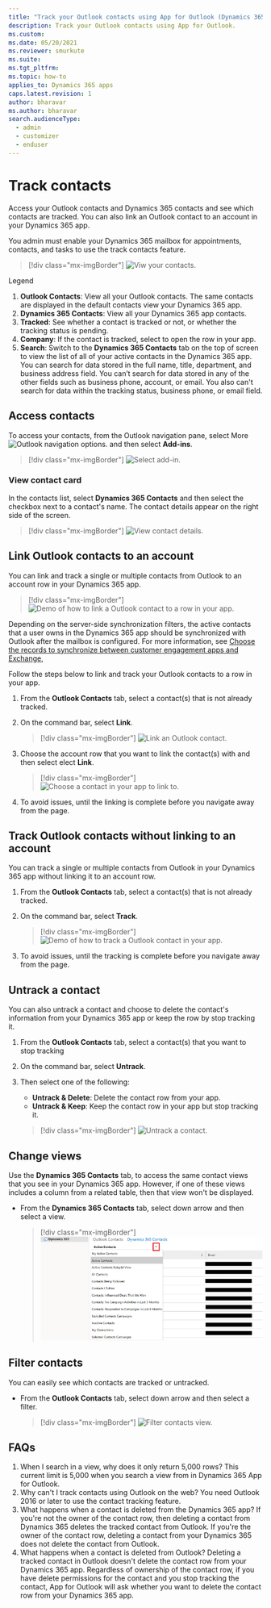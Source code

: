 ```yaml
---
title: "Track your Outlook contacts using App for Outlook (Dynamics 365 apps) | MicrosoftDocs"
description: Track your Outlook contacts using App for Outlook.
ms.custom: 
ms.date: 05/20/2021
ms.reviewer: smurkute
ms.suite: 
ms.tgt_pltfrm: 
ms.topic: how-to
applies_to: Dynamics 365 apps
caps.latest.revision: 1
author: bharavar 
ms.author: bharavar 
search.audienceType: 
  - admin
  - customizer
  - enduser
---
```


# Track contacts

Access your Outlook contacts and Dynamics 365 contacts and see which contacts are tracked. You can also link an Outlook contact to an account in your Dynamics 365 app.

You admin must enable your Dynamics 365 mailbox for appointments, contacts, and tasks to use the track contacts feature. 


   > [!div class="mx-imgBorder"] 
   > ![Viw your contacts.](../media/all-contacts.png)  
 
Legend
1. **Outlook Contacts**: View all your Outlook contacts. The same contacts are displayed in the default contacts view your Dynamics 365 app.
2. **Dynamics 365 Contacts**: View all your Dynamics 365 app contacts.
3. **Tracked**: See whether a contact is tracked or not, or whether the tracking status is pending.
4. **Company**: If the contact is tracked, select to open the row in your app.
5. **Search**: Switch to the **Dynamics 365 Contacts** tab on the top of screen to view the list of all of your active contacts in the Dynamics 365 app. You can search for data stored in the full name, title, department, and business address field. You can’t search for data stored in any of the other fields such as business phone, account, or email. You also can't search for data within the tracking status, business phone, or email field.

## Access contacts

To access your contacts, from the Outlook navigation pane, select More ![Outlook navigation options.](../media/outlook-nav-options.png) and then select **Add-ins**.

   > [!div class="mx-imgBorder"] 
   > ![Select add-in.](../media/access-add-in.png)  


### View contact card

In the contacts list, select **Dynamics 365 Contacts** and then select the checkbox next to a contact's name. The contact details appear on the right side of the screen.

   > [!div class="mx-imgBorder"] 
   > ![View contact details.](../media/view-contact-details.png)  


## Link Outlook contacts to an account 

You can link and track a single or multiple contacts from Outlook to an account row in your Dynamics 365 app. 

   > [!div class="mx-imgBorder"] 
   > ![Demo of how to link a Outlook contact to a row in your app.](../media/link-outlook-contact-3.gif) 

Depending on the server-side synchronization filters, the active contacts that a user owns in the Dynamics 365 app should be synchronized with Outlook after the mailbox is configured. For more information, see [Choose the records to synchronize between customer engagement apps and Exchange](/power-platform/admin/choose-records-synchronize-dynamics-365-outlook-exchange),

Follow the steps below to link and track your Outlook contacts to a row in your app.

1. From the **Outlook Contacts** tab, select a contact(s) that is not already tracked.
2. On the command bar, select **Link**.
 
   > [!div class="mx-imgBorder"] 
   > ![Link an Outlook contact.](../media/link-outlook-contact.png) 
 
3. Choose the account row that you want to link the contact(s) with and then select elect **Link**.

   > [!div class="mx-imgBorder"] 
   > ![Choose a contact in your app to link to.](../media/link-outlook-contact-2.png) 

4.  To avoid issues, until the linking is complete before you navigate away from the page. 

## Track Outlook contacts without linking to an account

You can track a single or multiple contacts from Outlook in your Dynamics 365 app without linking it to an account row.

1. From the **Outlook Contacts** tab, select a contact(s) that is not already tracked.
2. On the command bar, select **Track**.

   > [!div class="mx-imgBorder"] 
   > ![Demo of how to track a Outlook contact in your app.](../media/track-without-linking.gif) 
   
3. To avoid issues, until the tracking is complete before you navigate away from the page. 

## Untrack a contact

You can also untrack a contact and choose to delete the contact's information from your Dynamics 365 app or keep the row by stop tracking it.

1. From the **Outlook Contacts** tab, select a contact(s) that you want to stop tracking
2. On the command bar, select **Untrack**.
3. Then select one of the following:
    - **Untrack & Delete**: Delete the contact row from your app.
    - **Untrack & Keep**: Keep the contact row in your app but stop tracking it.

   > [!div class="mx-imgBorder"] 
   > ![Untrack a contact.](../media/untrack-contact.png) 

## Change views

Use the **Dynamics 365 Contacts** tab, to access the same contact views that you see in your Dynamics 365 app. However, if one of these views includes a column from a related table, then that view won't be displayed.

- From the **Dynamics 365 Contacts** tab, select down arrow and then select a view.

   > [!div class="mx-imgBorder"] 
   > ![Change view.](../media/change-contact-view.png) 


## Filter contacts

You can easily see which contacts are tracked or untracked.

- From the **Outlook Contacts** tab, select down arrow and then select a filter.

   > [!div class="mx-imgBorder"] 
   > ![Filter contacts view.](../media/filter-contacts.png) 


## FAQs

1. When I search in a view, why does it only return 5,000 rows? This current limit is 5,000 when you search a view from in Dynamics 365 App for Outlook.
2. Why can't I track contacts using Outlook on the web? You need Outlook 2016 or later to use the contact tracking feature.
3. What happens when a contact is deleted from the Dynamics 365 app?  If you're not the owner of the contact row, then deleting a contact from Dynamics 365 deletes the tracked contact from Outlook. If you're the owner of the contact row, deleting a contact from your Dynamics 365 does not delete the contact from Outlook.
4. What happens when a contact is deleted from Outlook? Deleting a tracked contact in Outlook doesn't delete the contact row from your Dynamics 365 app. Regardless of ownership of the contact row, if you have delete permissions for the contact and you stop tracking the contact, App for Outlook will ask whether you want to delete the contact row from  your Dynamics 365 app.





